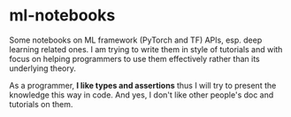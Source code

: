 # ml-notebooks

Some notebooks on ML framework (PyTorch and TF) APIs, esp. deep learning related ones.
I am trying to write them in style of tutorials and with focus on helping
programmers to use them effectively rather than its underlying theory.

As a programmer, **I like types and assertions** thus I will try to
present the knowledge this way in code.
And yes, I don't like other people's doc and tutorials on them.
